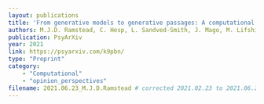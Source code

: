 ```yaml
---
layout: publications
title: 'From generative models to generative passages: A computational approach to (neuro)phenomenology'
authors: M.J.D. Ramstead, C. Hesp, L. Sandved-Smith, J. Mago, M. Lifshitz, G. Pagnoni, R. Smith, G. Dumas, A. Lutz, K. Friston, A. Constant
publication: PsyArXiv
year: 2021
link: https://psyarxiv.com/k9pbn/
type: "Preprint"
category: 
    - "Computational"
    - "opinion_perspectives"
filename: 2021.06.23_M.J.D.Ramstead # corrected 2021.02.23 to 2021.06.23 for order
---
```

